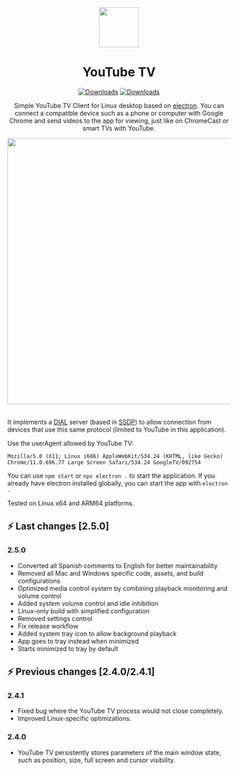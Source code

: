 <div align="center">
<img src="./build/icon.png" width=90px>

# **YouTube TV**

[![Downloads](https://img.shields.io/github/downloads/marcosrg9/YouTubeTV/total.svg?color=FF0000&label=Total%20downloads)](https://github.com/marcosrg9/YouTubeTV/releases/)
[![Downloads](https://img.shields.io/github/downloads/marcosrg9/YouTubeTV/v2.5.0/total.svg?color=blue&label=2.5.0%20Downloads)](https://github.com/marcosrg9/YouTubeTV/releases/tag/v2.5.0)

Simple YouTube TV Client for Linux desktop based on [electron](https://www.electronjs.org/). You can connect a compatible device such as a phone or computer with Google Chrome and send videos to the app for viewing, just like on ChromeCast or smart TVs with YouTube.

<img src="./readme/demo_player.png" width="600px">

</div><br>

It implements a [DIAL](https://en.wikipedia.org/wiki/Discovery_and_Launch) server (based in [SSDP](https://en.wikipedia.org/wiki/Simple_Service_Discovery_Protocol)) to allow connection from devices that use this same protocol (limited to YouTube in this application).

Use the userAgent allowed by YouTube TV:

```
Mozilla/5.0 (X11; Linux i686) AppleWebKit/534.24 (KHTML, like Gecko) Chrome/11.0.696.77 Large Screen Safari/534.24 GoogleTV/092754
```

You can use `npm start` or `npx electron .` to start the application.
If you already have electron installed globally, you can start the app with `electron .`

Tested on Linux x64 and ARM64 platforms.

## ⚡️ Last changes [2.5.0]

### **2.5.0**

- Converted all Spanish comments to English for better maintainability
- Removed all Mac and Windows specific code, assets, and build configurations
- Optimized media control system by combining playback monitoring and volume control
- Added system volume control and idle inhibition
- Linux-only build with simplified configuration
- Removed settings control
- Fix release workflow
- Added system tray icon to allow background playback
- App goes to tray instead when minimized
- Starts minimized to tray by default

## ⚡️ Previous changes [2.4.0/2.4.1]

### **2.4.1**

- Fixed bug where the YouTube TV process would not close completely.
- Improved Linux-specific optimizations.

### **2.4.0**

- YouTube TV persistently stores parameters of the main window state, such as position, size, full screen and cursor visibility.
